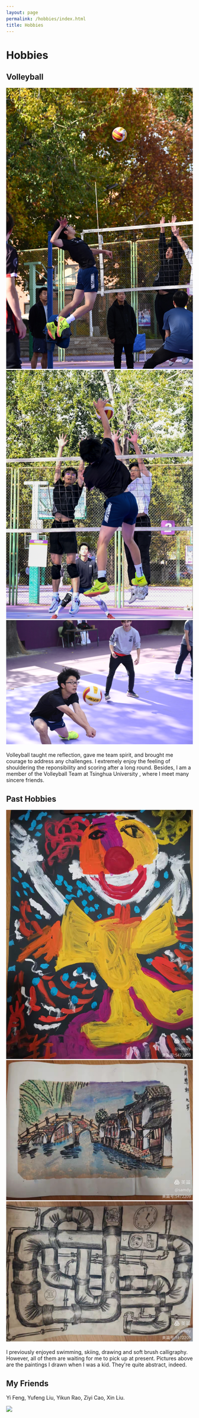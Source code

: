 ```yaml
---
layout: page
permalink: /hobbies/index.html
title: Hobbies
---
```


# Hobbies

## Volleyball

<div class="third">
<img src="/images/spike1.JPG">
<img src="/images/spike2.PNG">
<img src="/images/receive1.PNG">
</div>
<br>Volleyball taught me reflection, gave me team spirit, and brought me courage to address any challenges. I extremely enjoy the feeling of shouldering the reponsibility and scoring after a long round. Besides, I am a member of the Volleyball Team at Tsinghua University , where I meet many sincere friends. 


## Past Hobbies

<div class="third">
<img src="/images/paint1.JPG">
<img src="/images/paint2.JPG">
<img src="/images/paint3.JPG">
</div>
<br>I previously enjoyed swimming, skiing, drawing and soft brush calligraphy. However, all of them are waiting for me to pick up at present. Pictures above are the paintings I drawn when I was a kid. They're quite abstract, indeed.

## My Friends

Yi Feng, Yufeng Liu, Yikun Rao, Ziyi Cao, Xin Liu.

<div>
<img src="/images/Us.jpg">
</div>
<br>


